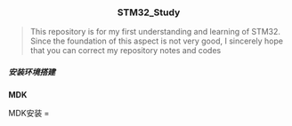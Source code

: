 ### <p align="center"> STM32_Study </p>

> This repository is for my first understanding and learning of STM32. Since the foundation of this aspect is not very good, I sincerely hope that you can correct my repository notes and codes

##### 安装环境搭建

**MDK**

MDK安装 = 